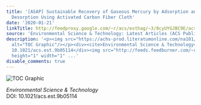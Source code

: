 ```yaml
---
title: '[ASAP] Sustainable Recovery of Gaseous Mercury by Adsorption and Electrothermal
  Desorption Using Activated Carbon Fiber Cloth'
date: '2020-01-21'
linkTitle: http://feedproxy.google.com/~r/acs/esthag/~3/8cyUYGJBC9E/acs.est.9b05114
source: 'Environmental Science & Technology: Latest Articles (ACS Publications)'
description: '<p><img src="https://achs-prod.literatumonline.com/na101/home/literatum/publisher/achs/journals/content/esthag/0/esthag.ahead-of-print/acs.est.9b05114/20200121/images/medium/es9b05114_0004.gif"
  alt="TOC Graphic"/></p><div><cite>Environmental Science & Technology</cite></div><div>DOI:
  10.1021/acs.est.9b05114</div><img src="http://feeds.feedburner.com/~r/acs/esthag/~4/8cyUYGJBC9E"
  height="1" width="1" ...'
disable_comments: true
---
```

<p><img src="https://achs-prod.literatumonline.com/na101/home/literatum/publisher/achs/journals/content/esthag/0/esthag.ahead-of-print/acs.est.9b05114/20200121/images/medium/es9b05114_0004.gif" alt="TOC Graphic"/></p><div><cite>Environmental Science & Technology</cite></div><div>DOI: 10.1021/acs.est.9b05114</div><img src="http://feeds.feedburner.com/~r/acs/esthag/~4/8cyUYGJBC9E" height="1" width="1" ...